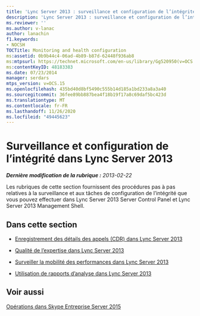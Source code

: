 ```yaml
---
title: 'Lync Server 2013 : surveillance et configuration de l’intégrité'
description: 'Lync Server 2013 : surveillance et configuration de l’intégrité.'
ms.reviewer: ''
ms.author: v-lanac
author: lanachin
f1.keywords:
- NOCSH
TOCTitle: Monitoring and health configuration
ms:assetid: 0b9b44c4-06ad-4b89-b87d-62448f936ab8
ms:mtpsurl: https://technet.microsoft.com/en-us/library/Gg520950(v=OCS.15)
ms:contentKeyID: 48183383
ms.date: 07/23/2014
manager: serdars
mtps_version: v=OCS.15
ms.openlocfilehash: 435bd40d8bf5490c555b14d185a1bd233a8a3a40
ms.sourcegitcommit: 36fee89bb887bea4f18b19f17a8c69daf5bc423d
ms.translationtype: MT
ms.contentlocale: fr-FR
ms.lasthandoff: 11/26/2020
ms.locfileid: "49445623"
---
```

# <a name="monitoring-and-health-configuration-in-lync-server-2013"></a>Surveillance et configuration de l’intégrité dans Lync Server 2013

<div data-xmlns="http://www.w3.org/1999/xhtml">

<div class="topic" data-xmlns="http://www.w3.org/1999/xhtml" data-msxsl="urn:schemas-microsoft-com:xslt" data-cs="https://msdn.microsoft.com/">

<div data-asp="https://msdn2.microsoft.com/asp">



</div>

<div id="mainSection">

<div id="mainBody">

<span> </span>

_**Dernière modification de la rubrique :** 2013-02-22_

Les rubriques de cette section fournissent des procédures pas à pas relatives à la surveillance et aux tâches de configuration de l’intégrité que vous pouvez effectuer dans Lync Server 2013 Server Control Panel et Lync Server 2013 Management Shell.

<div>

## <a name="in-this-section"></a>Dans cette section

  - [Enregistrement des détails des appels (CDR) dans Lync Server 2013](lync-server-2013-call-detail-recording-cdr.md)

  - [Qualité de l’expertise dans Lync Server 2013](lync-server-2013-quality-of-experience-qoe.md)

  - [Surveiller la mobilité des performances dans Lync Server 2013](lync-server-2013-monitoring-mobility-for-performance.md)

  - [Utilisation de rapports d’analyse dans Lync Server 2013](lync-server-2013-using-monitoring-reports.md)

</div>

<div>

## <a name="see-also"></a>Voir aussi


[Opérations dans Skype Entreprise Server 2015](lync-server-2013-operations.md)  
  

</div>

</div>

<span> </span>

</div>

</div>

</div>

